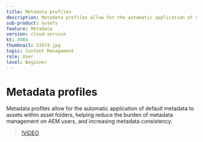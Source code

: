 ```yaml
---
title: Metadata profiles
description: Metadata profiles allow for the automatic application of default metadata to assets within asset folders, helping reduce the burden of metadata management on AEM users, and increasing metadata consistency.
sub-product: assets
feature: Metadata
version: cloud-service
kt: 4984
thumbnail: 33974.jpg
topic: Content Management
role: User
level: Beginner
---
```


# Metadata profiles

Metadata profiles allow for the automatic application of default metadata to assets within asset folders, helping reduce the burden of metadata management on AEM users, and increasing metadata consistency.

>[!VIDEO](https://video.tv.adobe.com/v/33974/?quality=12&learn=on&hidetitle=true)
